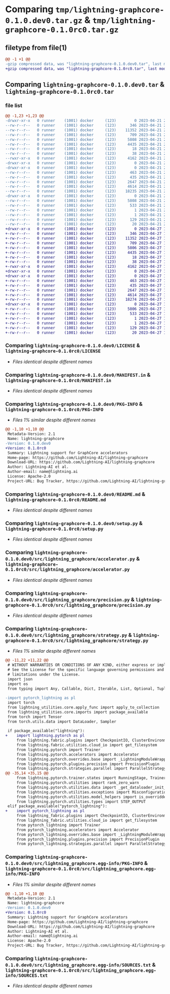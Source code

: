 # Comparing `tmp/lightning-graphcore-0.1.0.dev0.tar.gz` & `tmp/lightning-graphcore-0.1.0rc0.tar.gz`

## filetype from file(1)

```diff
@@ -1 +1 @@
-gzip compressed data, was "lightning-graphcore-0.1.0.dev0.tar", last modified: Fri Apr 21 22:21:15 2023, max compression
+gzip compressed data, was "lightning-graphcore-0.1.0rc0.tar", last modified: Thu Apr 27 14:17:44 2023, max compression
```

## Comparing `lightning-graphcore-0.1.0.dev0.tar` & `lightning-graphcore-0.1.0rc0.tar`

### file list

```diff
@@ -1,23 +1,23 @@
-drwxr-xr-x   0 runner    (1001) docker     (123)        0 2023-04-21 22:21:15.832266 lightning-graphcore-0.1.0.dev0/
--rw-r--r--   0 runner    (1001) docker     (123)      346 2023-04-21 22:21:05.000000 lightning-graphcore-0.1.0.dev0/CHANGELOG.md
--rw-r--r--   0 runner    (1001) docker     (123)    11352 2023-04-21 22:21:05.000000 lightning-graphcore-0.1.0.dev0/LICENSE
--rw-r--r--   0 runner    (1001) docker     (123)      709 2023-04-21 22:21:05.000000 lightning-graphcore-0.1.0.dev0/MANIFEST.in
--rw-r--r--   0 runner    (1001) docker     (123)     5808 2023-04-21 22:21:15.832266 lightning-graphcore-0.1.0.dev0/PKG-INFO
--rw-r--r--   0 runner    (1001) docker     (123)     4435 2023-04-21 22:21:05.000000 lightning-graphcore-0.1.0.dev0/README.md
--rw-r--r--   0 runner    (1001) docker     (123)       18 2023-04-21 22:21:05.000000 lightning-graphcore-0.1.0.dev0/requirements.txt
--rw-r--r--   0 runner    (1001) docker     (123)       38 2023-04-21 22:21:15.832266 lightning-graphcore-0.1.0.dev0/setup.cfg
--rwxr-xr-x   0 runner    (1001) docker     (123)     4162 2023-04-21 22:21:05.000000 lightning-graphcore-0.1.0.dev0/setup.py
-drwxr-xr-x   0 runner    (1001) docker     (123)        0 2023-04-21 22:21:15.828266 lightning-graphcore-0.1.0.dev0/src/
-drwxr-xr-x   0 runner    (1001) docker     (123)        0 2023-04-21 22:21:15.832266 lightning-graphcore-0.1.0.dev0/src/lightning_graphcore/
--rw-r--r--   0 runner    (1001) docker     (123)      463 2023-04-21 22:21:05.000000 lightning-graphcore-0.1.0.dev0/src/lightning_graphcore/__about__.py
--rw-r--r--   0 runner    (1001) docker     (123)      435 2023-04-21 22:21:05.000000 lightning-graphcore-0.1.0.dev0/src/lightning_graphcore/__init__.py
--rw-r--r--   0 runner    (1001) docker     (123)     2647 2023-04-21 22:21:05.000000 lightning-graphcore-0.1.0.dev0/src/lightning_graphcore/accelerator.py
--rw-r--r--   0 runner    (1001) docker     (123)     4614 2023-04-21 22:21:05.000000 lightning-graphcore-0.1.0.dev0/src/lightning_graphcore/precision.py
--rw-r--r--   0 runner    (1001) docker     (123)    18235 2023-04-21 22:21:05.000000 lightning-graphcore-0.1.0.dev0/src/lightning_graphcore/strategy.py
-drwxr-xr-x   0 runner    (1001) docker     (123)        0 2023-04-21 22:21:15.832266 lightning-graphcore-0.1.0.dev0/src/lightning_graphcore.egg-info/
--rw-r--r--   0 runner    (1001) docker     (123)     5808 2023-04-21 22:21:15.000000 lightning-graphcore-0.1.0.dev0/src/lightning_graphcore.egg-info/PKG-INFO
--rw-r--r--   0 runner    (1001) docker     (123)      533 2023-04-21 22:21:15.000000 lightning-graphcore-0.1.0.dev0/src/lightning_graphcore.egg-info/SOURCES.txt
--rw-r--r--   0 runner    (1001) docker     (123)        1 2023-04-21 22:21:15.000000 lightning-graphcore-0.1.0.dev0/src/lightning_graphcore.egg-info/dependency_links.txt
--rw-r--r--   0 runner    (1001) docker     (123)        1 2023-04-21 22:21:15.000000 lightning-graphcore-0.1.0.dev0/src/lightning_graphcore.egg-info/not-zip-safe
--rw-r--r--   0 runner    (1001) docker     (123)      129 2023-04-21 22:21:15.000000 lightning-graphcore-0.1.0.dev0/src/lightning_graphcore.egg-info/requires.txt
--rw-r--r--   0 runner    (1001) docker     (123)       20 2023-04-21 22:21:15.000000 lightning-graphcore-0.1.0.dev0/src/lightning_graphcore.egg-info/top_level.txt
+drwxr-xr-x   0 runner    (1001) docker     (123)        0 2023-04-27 14:17:44.244911 lightning-graphcore-0.1.0rc0/
+-rw-r--r--   0 runner    (1001) docker     (123)      346 2023-04-27 14:17:27.000000 lightning-graphcore-0.1.0rc0/CHANGELOG.md
+-rw-r--r--   0 runner    (1001) docker     (123)    11352 2023-04-27 14:17:27.000000 lightning-graphcore-0.1.0rc0/LICENSE
+-rw-r--r--   0 runner    (1001) docker     (123)      709 2023-04-27 14:17:27.000000 lightning-graphcore-0.1.0rc0/MANIFEST.in
+-rw-r--r--   0 runner    (1001) docker     (123)     5806 2023-04-27 14:17:44.244911 lightning-graphcore-0.1.0rc0/PKG-INFO
+-rw-r--r--   0 runner    (1001) docker     (123)     4435 2023-04-27 14:17:27.000000 lightning-graphcore-0.1.0rc0/README.md
+-rw-r--r--   0 runner    (1001) docker     (123)       18 2023-04-27 14:17:27.000000 lightning-graphcore-0.1.0rc0/requirements.txt
+-rw-r--r--   0 runner    (1001) docker     (123)       38 2023-04-27 14:17:44.244911 lightning-graphcore-0.1.0rc0/setup.cfg
+-rwxr-xr-x   0 runner    (1001) docker     (123)     4162 2023-04-27 14:17:27.000000 lightning-graphcore-0.1.0rc0/setup.py
+drwxr-xr-x   0 runner    (1001) docker     (123)        0 2023-04-27 14:17:44.244911 lightning-graphcore-0.1.0rc0/src/
+drwxr-xr-x   0 runner    (1001) docker     (123)        0 2023-04-27 14:17:44.244911 lightning-graphcore-0.1.0rc0/src/lightning_graphcore/
+-rw-r--r--   0 runner    (1001) docker     (123)      463 2023-04-27 14:17:27.000000 lightning-graphcore-0.1.0rc0/src/lightning_graphcore/__about__.py
+-rw-r--r--   0 runner    (1001) docker     (123)      435 2023-04-27 14:17:27.000000 lightning-graphcore-0.1.0rc0/src/lightning_graphcore/__init__.py
+-rw-r--r--   0 runner    (1001) docker     (123)     2647 2023-04-27 14:17:27.000000 lightning-graphcore-0.1.0rc0/src/lightning_graphcore/accelerator.py
+-rw-r--r--   0 runner    (1001) docker     (123)     4614 2023-04-27 14:17:27.000000 lightning-graphcore-0.1.0rc0/src/lightning_graphcore/precision.py
+-rw-r--r--   0 runner    (1001) docker     (123)    18274 2023-04-27 14:17:27.000000 lightning-graphcore-0.1.0rc0/src/lightning_graphcore/strategy.py
+drwxr-xr-x   0 runner    (1001) docker     (123)        0 2023-04-27 14:17:44.244911 lightning-graphcore-0.1.0rc0/src/lightning_graphcore.egg-info/
+-rw-r--r--   0 runner    (1001) docker     (123)     5806 2023-04-27 14:17:44.000000 lightning-graphcore-0.1.0rc0/src/lightning_graphcore.egg-info/PKG-INFO
+-rw-r--r--   0 runner    (1001) docker     (123)      533 2023-04-27 14:17:44.000000 lightning-graphcore-0.1.0rc0/src/lightning_graphcore.egg-info/SOURCES.txt
+-rw-r--r--   0 runner    (1001) docker     (123)        1 2023-04-27 14:17:44.000000 lightning-graphcore-0.1.0rc0/src/lightning_graphcore.egg-info/dependency_links.txt
+-rw-r--r--   0 runner    (1001) docker     (123)        1 2023-04-27 14:17:44.000000 lightning-graphcore-0.1.0rc0/src/lightning_graphcore.egg-info/not-zip-safe
+-rw-r--r--   0 runner    (1001) docker     (123)      129 2023-04-27 14:17:44.000000 lightning-graphcore-0.1.0rc0/src/lightning_graphcore.egg-info/requires.txt
+-rw-r--r--   0 runner    (1001) docker     (123)       20 2023-04-27 14:17:44.000000 lightning-graphcore-0.1.0rc0/src/lightning_graphcore.egg-info/top_level.txt
```

### Comparing `lightning-graphcore-0.1.0.dev0/LICENSE` & `lightning-graphcore-0.1.0rc0/LICENSE`

 * *Files identical despite different names*

### Comparing `lightning-graphcore-0.1.0.dev0/MANIFEST.in` & `lightning-graphcore-0.1.0rc0/MANIFEST.in`

 * *Files identical despite different names*

### Comparing `lightning-graphcore-0.1.0.dev0/PKG-INFO` & `lightning-graphcore-0.1.0rc0/PKG-INFO`

 * *Files 1% similar despite different names*

```diff
@@ -1,10 +1,10 @@
 Metadata-Version: 2.1
 Name: lightning-graphcore
-Version: 0.1.0.dev0
+Version: 0.1.0rc0
 Summary: Lightning support for GraphCore accelerators
 Home-page: https://github.com/Lightning-AI/lightning-graphcore
 Download-URL: https://github.com/Lightning-AI/lightning-graphcore
 Author: Lightning-AI et al.
 Author-email: name@lightning.ai
 License: Apache-2.0
 Project-URL: Bug Tracker, https://github.com/Lightning-AI/lightning-graphcore/issues
```

### Comparing `lightning-graphcore-0.1.0.dev0/README.md` & `lightning-graphcore-0.1.0rc0/README.md`

 * *Files identical despite different names*

### Comparing `lightning-graphcore-0.1.0.dev0/setup.py` & `lightning-graphcore-0.1.0rc0/setup.py`

 * *Files identical despite different names*

### Comparing `lightning-graphcore-0.1.0.dev0/src/lightning_graphcore/accelerator.py` & `lightning-graphcore-0.1.0rc0/src/lightning_graphcore/accelerator.py`

 * *Files identical despite different names*

### Comparing `lightning-graphcore-0.1.0.dev0/src/lightning_graphcore/precision.py` & `lightning-graphcore-0.1.0rc0/src/lightning_graphcore/precision.py`

 * *Files identical despite different names*

### Comparing `lightning-graphcore-0.1.0.dev0/src/lightning_graphcore/strategy.py` & `lightning-graphcore-0.1.0rc0/src/lightning_graphcore/strategy.py`

 * *Files 1% similar despite different names*

```diff
@@ -11,22 +11,22 @@
 # WITHOUT WARRANTIES OR CONDITIONS OF ANY KIND, either express or implied.
 # See the License for the specific language governing permissions and
 # limitations under the License.
 import json
 import os
 from typing import Any, Callable, Dict, Iterable, List, Optional, Tuple, Union
 
-import pytorch_lightning as pl
 import torch
 from lightning_utilities.core.apply_func import apply_to_collection
 from lightning_utilities.core.imports import package_available
 from torch import Tensor
 from torch.utils.data import DataLoader, Sampler
 
 if package_available("lightning"):
+    import lightning.pytorch as pl
     from lightning.fabric.plugins import CheckpointIO, ClusterEnvironment
     from lightning.fabric.utilities.cloud_io import get_filesystem
     from lightning.pytorch import Trainer
     from lightning.pytorch.accelerators import Accelerator
     from lightning.pytorch.overrides.base import _LightningModuleWrapperBase
     from lightning.pytorch.plugins.precision import PrecisionPlugin
     from lightning.pytorch.strategies.parallel import ParallelStrategy
@@ -35,14 +35,15 @@
     from lightning.pytorch.trainer.states import RunningStage, TrainerFn
     from lightning.pytorch.utilities import rank_zero_warn
     from lightning.pytorch.utilities.data import _get_dataloader_init_args_and_kwargs, _reinstantiate_wrapped_cls
     from lightning.pytorch.utilities.exceptions import MisconfigurationException
     from lightning.pytorch.utilities.model_helpers import is_overridden
     from lightning.pytorch.utilities.types import STEP_OUTPUT
 elif package_available("pytorch_lightning"):
+    import pytorch_lightning as pl
     from lightning_fabric.plugins import CheckpointIO, ClusterEnvironment
     from lightning_fabric.utilities.cloud_io import get_filesystem
     from pytorch_lightning import Trainer
     from pytorch_lightning.accelerators import Accelerator
     from pytorch_lightning.overrides.base import _LightningModuleWrapperBase
     from pytorch_lightning.plugins.precision import PrecisionPlugin
     from pytorch_lightning.strategies.parallel import ParallelStrategy
```

### Comparing `lightning-graphcore-0.1.0.dev0/src/lightning_graphcore.egg-info/PKG-INFO` & `lightning-graphcore-0.1.0rc0/src/lightning_graphcore.egg-info/PKG-INFO`

 * *Files 1% similar despite different names*

```diff
@@ -1,10 +1,10 @@
 Metadata-Version: 2.1
 Name: lightning-graphcore
-Version: 0.1.0.dev0
+Version: 0.1.0rc0
 Summary: Lightning support for GraphCore accelerators
 Home-page: https://github.com/Lightning-AI/lightning-graphcore
 Download-URL: https://github.com/Lightning-AI/lightning-graphcore
 Author: Lightning-AI et al.
 Author-email: name@lightning.ai
 License: Apache-2.0
 Project-URL: Bug Tracker, https://github.com/Lightning-AI/lightning-graphcore/issues
```

### Comparing `lightning-graphcore-0.1.0.dev0/src/lightning_graphcore.egg-info/SOURCES.txt` & `lightning-graphcore-0.1.0rc0/src/lightning_graphcore.egg-info/SOURCES.txt`

 * *Files identical despite different names*


